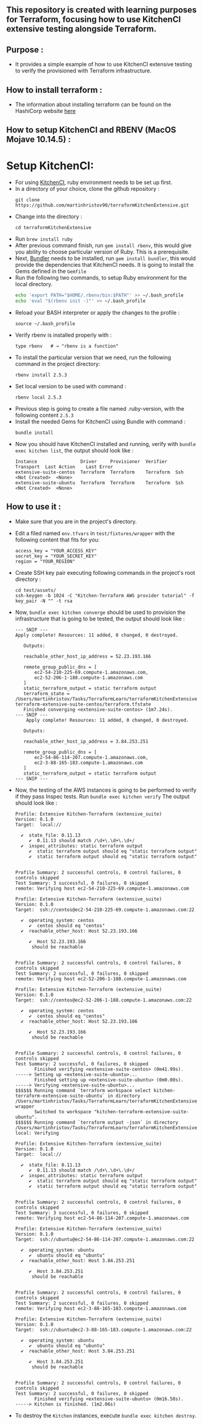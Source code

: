 ## This repository is created with learning purposes for Terraform, focusing how to use KitchenCI extensive testing alongside Terraform.

## Purpose :

- It provides a simple example of how to use KitchenCI extensive testing to verify the provisioned with Terraform infrastructure.

## How to install terraform : 

- The information about installing terraform can be found on the HashiCorp website 
[here](https://learn.hashicorp.com/terraform/getting-started/install.html)

## How to setup KitchenCI and RBENV (MacOS Mojave 10.14.5) :

# Setup KitchenCI:

- For using [KitchenCI](https://kitchen.ci/), ruby environment needs to be set up first.
- In a directory of your choice, clone the github repository :
    ```
    git clone https://github.com/martinhristov90/terraformKitchenExtensive.git
    ```
- Change into the directory :
    ```
    cd terraformKitchenExtensive
    ```
- Run `brew install ruby`
- After previous command finish, run `gem install rbenv`, this would give you ability to choose particular version of Ruby. This is a prerequisite.
- Next, [Bundler](https://bundler.io) needs to be installed, run `gem install bundler`, this would provide the dependencies that KitchenCI needs. It is going to install the Gems defined in the `Gemfile`
- Run the following two commands, to setup Ruby environment for the local directory.
    ```bash
    echo 'export PATH="$HOME/.rbenv/bin:$PATH"' >> ~/.bash_profile
    echo 'eval "$(rbenv init -)"' >> ~/.bash_profile
    ```
- Reload your BASH interpreter or apply the changes to the profile :
    ```shell
    source ~/.bash_profile 
    ```
- Verify rbenv is installed properly with :
    ```shell
    type rbenv   # → "rbenv is a function"
    ```
- To install the particular version that we need, run the following command in the project directory:
    ```shell
    rbenv install 2.5.3
    ```
- Set local version to be used with command :
    ```shell
    rbenv local 2.5.3
    ```
- Previous step is going to create a file named .ruby-version, with the following content `2.5.3`
- Install the needed Gems for KitchenCI using Bundle with command :
    ```shell
    bundle install
    ```
- Now you should have KitchenCI installed and running, verify with `bundle exec kitchen list`, the output should look like :
    ```
    Instance                Driver     Provisioner  Verifier   Transport  Last Action    Last Error
    extensive-suite-centos  Terraform  Terraform    Terraform  Ssh        <Not Created>  <None>
    extensive-suite-ubuntu  Terraform  Terraform    Terraform  Ssh        <Not Created>  <None>
    ```

## How to use it :

- Make sure that you are in the project's directory.

- Edit a filed named `env.tfvars` in `test/fixtures/wrapper` with the following content that fits for you:
    ```
    access_key = "YOUR_ACCESS_KEY"
    secret_key = "YOUR_SECRET_KEY"
    region = "YOUR_REGION"
    ```
- Create SSH key pair executing following commands in the project's root directory :
    ```
    cd test/assets/
    ssh-keygen -b 1024 -C "Kitchen-Terraform AWS provider tutorial" -f key_pair -N "" -t rsa
    ```

- Now, `bundle exec kitchen converge` should be used to provision the infrastructure that is going to be tested, the output should look like :
    ```
    --- SNIP ---
    Apply complete! Resources: 11 added, 0 changed, 0 destroyed.

       Outputs:

       reachable_other_host_ip_address = 52.23.193.166

       remote_group_public_dns = [
           ec2-54-210-225-69.compute-1.amazonaws.com,
           ec2-52-206-1-188.compute-1.amazonaws.com
       ]
       static_terraform_output = static terraform output
       terraform_state = /Users/martinhristov/Tasks/TerraformLearn/terraformKitchenExtensive/test/fixtures/wrapper/terraform.tfstate.d/kitchen-terraform-extensive-suite-centos/terraform.tfstate
       Finished converging <extensive-suite-centos> (1m7.24s).
    --- SNIP ---
        Apply complete! Resources: 11 added, 0 changed, 0 destroyed.

       Outputs:

       reachable_other_host_ip_address = 3.84.253.251

       remote_group_public_dns = [
           ec2-54-86-114-207.compute-1.amazonaws.com,
           ec2-3-88-165-183.compute-1.amazonaws.com
       ]
       static_terraform_output = static terraform output
    --- SNIP ---
    ```
- Now, the testing of the AWS instances is going to be performed to verify if they pass Inspec tests. Run `bundle exec kitchen verify` The output should look like :
    ```
    Profile: Extensive Kitchen-Terraform (extensive_suite)
    Version: 0.1.0
    Target:  local://

      ✔  state_file: 0.11.13
         ✔  0.11.13 should match /\d+\.\d+\.\d+/
      ✔  inspec_attributes: static terraform output
         ✔  static terraform output should eq "static terraform output"
         ✔  static terraform output should eq "static terraform output"


    Profile Summary: 2 successful controls, 0 control failures, 0 controls skipped
    Test Summary: 3 successful, 0 failures, 0 skipped
    remote: Verifying host ec2-54-210-225-69.compute-1.amazonaws.com

    Profile: Extensive Kitchen-Terraform (extensive_suite)
    Version: 0.1.0
    Target:  ssh://centos@ec2-54-210-225-69.compute-1.amazonaws.com:22

      ✔  operating_system: centos
         ✔  centos should eq "centos"
      ✔  reachable_other_host: Host 52.23.193.166

         ✔  Host 52.23.193.166
          should be reachable


    Profile Summary: 2 successful controls, 0 control failures, 0 controls skipped
    Test Summary: 2 successful, 0 failures, 0 skipped
    remote: Verifying host ec2-52-206-1-188.compute-1.amazonaws.com

    Profile: Extensive Kitchen-Terraform (extensive_suite)
    Version: 0.1.0
    Target:  ssh://centos@ec2-52-206-1-188.compute-1.amazonaws.com:22

      ✔  operating_system: centos
         ✔  centos should eq "centos"
      ✔  reachable_other_host: Host 52.23.193.166

         ✔  Host 52.23.193.166
          should be reachable


    Profile Summary: 2 successful controls, 0 control failures, 0 controls skipped
    Test Summary: 2 successful, 0 failures, 0 skipped
           Finished verifying <extensive-suite-centos> (0m41.99s).
    -----> Setting up <extensive-suite-ubuntu>...
           Finished setting up <extensive-suite-ubuntu> (0m0.00s).
    -----> Verifying <extensive-suite-ubuntu>...
    $$$$$$ Running command `terraform workspace select kitchen-terraform-extensive-suite-ubuntu` in directory /Users/martinhristov/Tasks/TerraformLearn/terraformKitchenExtensive/test/fixtures/    wrapper
           Switched to workspace "kitchen-terraform-extensive-suite-ubuntu".
    $$$$$$ Running command `terraform output -json` in directory /Users/martinhristov/Tasks/TerraformLearn/terraformKitchenExtensive/test/fixtures/wrapper
    local: Verifying

    Profile: Extensive Kitchen-Terraform (extensive_suite)
    Version: 0.1.0
    Target:  local://

      ✔  state_file: 0.11.13
         ✔  0.11.13 should match /\d+\.\d+\.\d+/
      ✔  inspec_attributes: static terraform output
         ✔  static terraform output should eq "static terraform output"
         ✔  static terraform output should eq "static terraform output"


    Profile Summary: 2 successful controls, 0 control failures, 0 controls skipped
    Test Summary: 3 successful, 0 failures, 0 skipped
    remote: Verifying host ec2-54-86-114-207.compute-1.amazonaws.com

    Profile: Extensive Kitchen-Terraform (extensive_suite)
    Version: 0.1.0
    Target:  ssh://ubuntu@ec2-54-86-114-207.compute-1.amazonaws.com:22

      ✔  operating_system: ubuntu
         ✔  ubuntu should eq "ubuntu"
      ✔  reachable_other_host: Host 3.84.253.251

         ✔  Host 3.84.253.251
          should be reachable


    Profile Summary: 2 successful controls, 0 control failures, 0 controls skipped
    Test Summary: 2 successful, 0 failures, 0 skipped
    remote: Verifying host ec2-3-88-165-183.compute-1.amazonaws.com

    Profile: Extensive Kitchen-Terraform (extensive_suite)
    Version: 0.1.0
    Target:  ssh://ubuntu@ec2-3-88-165-183.compute-1.amazonaws.com:22

      ✔  operating_system: ubuntu
         ✔  ubuntu should eq "ubuntu"
      ✔  reachable_other_host: Host 3.84.253.251

         ✔  Host 3.84.253.251
          should be reachable


    Profile Summary: 2 successful controls, 0 control failures, 0 controls skipped
    Test Summary: 2 successful, 0 failures, 0 skipped
           Finished verifying <extensive-suite-ubuntu> (0m16.58s).
    -----> Kitchen is finished. (1m2.06s)
    ```
- To destroy the `Kitchen` instances, execute `bundle exec kitchen destroy`.


